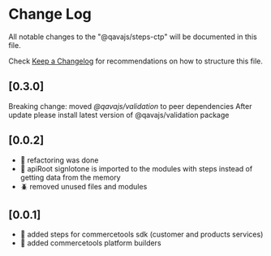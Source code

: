 # Change Log

All notable changes to the "@qavajs/steps-ctp" will be documented in this file.

Check [Keep a Changelog](http://keepachangelog.com/) for recommendations on how to structure this file.

## [0.3.0]
Breaking change: moved _@qavajs/validation_ to peer dependencies
After update please install latest version of @qavajs/validation package

## [0.0.2]
- :rocket: refactoring was done
- :rocket: apiRoot signlotone is imported to the modules with steps instead of getting data from the memory
- :beetle: removed unused files and modules  

## [0.0.1]
- :rocket: added steps for commercetools sdk (customer and products services)
- :rocket: added commercetools platform builders

